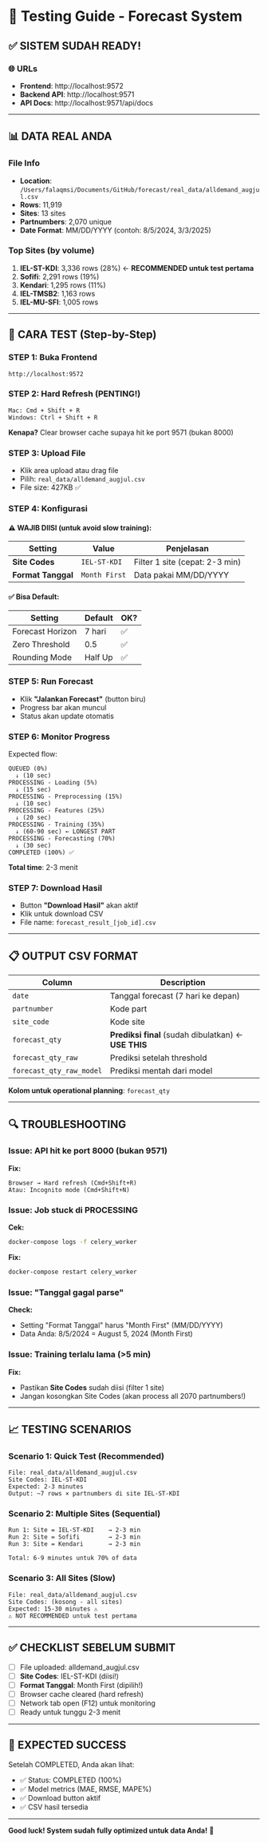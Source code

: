 # 🧪 Testing Guide - Forecast System

## ✅ SISTEM SUDAH READY!

### 🌐 URLs
- **Frontend**: http://localhost:9572
- **Backend API**: http://localhost:9571
- **API Docs**: http://localhost:9571/api/docs

---

## 📊 DATA REAL ANDA

### File Info
- **Location**: `/Users/falaqmsi/Documents/GitHub/forecast/real_data/alldemand_augjul.csv`
- **Rows**: 11,919
- **Sites**: 13 sites
- **Partnumbers**: 2,070 unique
- **Date Format**: MM/DD/YYYY (contoh: 8/5/2024, 3/3/2025)

### Top Sites (by volume)
1. **IEL-ST-KDI**: 3,336 rows (28%) ← **RECOMMENDED untuk test pertama**
2. **Sofifi**: 2,291 rows (19%)
3. **Kendari**: 1,295 rows (11%)
4. **IEL-TMSB2**: 1,163 rows
5. **IEL-MU-SFI**: 1,005 rows

---

## 🚀 CARA TEST (Step-by-Step)

### STEP 1: Buka Frontend
```
http://localhost:9572
```

### STEP 2: Hard Refresh (PENTING!)
```
Mac: Cmd + Shift + R
Windows: Ctrl + Shift + R
```
**Kenapa?** Clear browser cache supaya hit ke port 9571 (bukan 8000)

### STEP 3: Upload File
- Klik area upload atau drag file
- Pilih: `real_data/alldemand_augjul.csv`
- File size: 427KB ✅

### STEP 4: Konfigurasi

#### ⚠️ WAJIB DIISI (untuk avoid slow training):

| Setting | Value | Penjelasan |
|---------|-------|------------|
| **Site Codes** | `IEL-ST-KDI` | Filter 1 site (cepat: 2-3 min) |
| **Format Tanggal** | `Month First` | Data pakai MM/DD/YYYY |

#### ✅ Bisa Default:

| Setting | Default | OK? |
|---------|---------|-----|
| Forecast Horizon | 7 hari | ✅ |
| Zero Threshold | 0.5 | ✅ |
| Rounding Mode | Half Up | ✅ |

### STEP 5: Run Forecast
- Klik **"Jalankan Forecast"** (button biru)
- Progress bar akan muncul
- Status akan update otomatis

### STEP 6: Monitor Progress
Expected flow:
```
QUEUED (0%) 
  ↓ (10 sec)
PROCESSING - Loading (5%)
  ↓ (15 sec)
PROCESSING - Preprocessing (15%)
  ↓ (10 sec)
PROCESSING - Features (25%)
  ↓ (20 sec)
PROCESSING - Training (35%)
  ↓ (60-90 sec) ← LONGEST PART
PROCESSING - Forecasting (70%)
  ↓ (30 sec)
COMPLETED (100%) ✅
```

**Total time**: 2-3 menit

### STEP 7: Download Hasil
- Button **"Download Hasil"** akan aktif
- Klik untuk download CSV
- File name: `forecast_result_[job_id].csv`

---

## 📋 OUTPUT CSV FORMAT

| Column | Description |
|--------|-------------|
| `date` | Tanggal forecast (7 hari ke depan) |
| `partnumber` | Kode part |
| `site_code` | Kode site |
| `forecast_qty` | **Prediksi final** (sudah dibulatkan) ← **USE THIS** |
| `forecast_qty_raw` | Prediksi setelah threshold |
| `forecast_qty_raw_model` | Prediksi mentah dari model |

**Kolom untuk operational planning**: `forecast_qty`

---

## 🔍 TROUBLESHOOTING

### Issue: API hit ke port 8000 (bukan 9571)
**Fix:**
```
Browser → Hard refresh (Cmd+Shift+R)
Atau: Incognito mode (Cmd+Shift+N)
```

### Issue: Job stuck di PROCESSING
**Cek:**
```bash
docker-compose logs -f celery_worker
```
**Fix:**
```bash
docker-compose restart celery_worker
```

### Issue: "Tanggal gagal parse"
**Check:**
- Setting "Format Tanggal" harus "Month First" (MM/DD/YYYY)
- Data Anda: 8/5/2024 = August 5, 2024 (Month First)

### Issue: Training terlalu lama (>5 min)
**Fix:**
- Pastikan **Site Codes** sudah diisi (filter 1 site)
- Jangan kosongkan Site Codes (akan process all 2070 partnumbers!)

---

## 📈 TESTING SCENARIOS

### Scenario 1: Quick Test (Recommended)
```
File: real_data/alldemand_augjul.csv
Site Codes: IEL-ST-KDI
Expected: 2-3 minutes
Output: ~7 rows × partnumbers di site IEL-ST-KDI
```

### Scenario 2: Multiple Sites (Sequential)
```
Run 1: Site = IEL-ST-KDI    → 2-3 min
Run 2: Site = Sofifi        → 2-3 min
Run 3: Site = Kendari       → 2-3 min

Total: 6-9 minutes untuk 70% of data
```

### Scenario 3: All Sites (Slow)
```
File: real_data/alldemand_augjul.csv
Site Codes: (kosong - all sites)
Expected: 15-30 minutes ⚠️
⚠️ NOT RECOMMENDED untuk test pertama
```

---

## ✅ CHECKLIST SEBELUM SUBMIT

- [ ] File uploaded: alldemand_augjul.csv
- [ ] **Site Codes**: IEL-ST-KDI (diisi!)
- [ ] **Format Tanggal**: Month First (dipilih!)
- [ ] Browser cache cleared (hard refresh)
- [ ] Network tab open (F12) untuk monitoring
- [ ] Ready untuk tunggu 2-3 menit

---

## 🎉 EXPECTED SUCCESS

Setelah COMPLETED, Anda akan lihat:
- ✅ Status: COMPLETED (100%)
- ✅ Model metrics (MAE, RMSE, MAPE%)
- ✅ Download button aktif
- ✅ CSV hasil tersedia

---

**Good luck! System sudah fully optimized untuk data Anda!** 🚀
